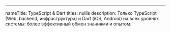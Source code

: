 ---

nameTitle: TypeScript & Dart
titles: nullls
description: Только TypeScript (Web, backend, инфраструктура) и Dart (iOS, Android) на всех уровнях системы: более эффективный обмен знаниями и опытом.
